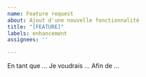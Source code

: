 ```yaml
---
name: Feature request
about: Ajout d'une nouvelle fonctionnalité
title: "[FEATURE]"
labels: enhancement
assignees: ''

---
```


En tant que ...
Je voudrais ...
Afin de ...
